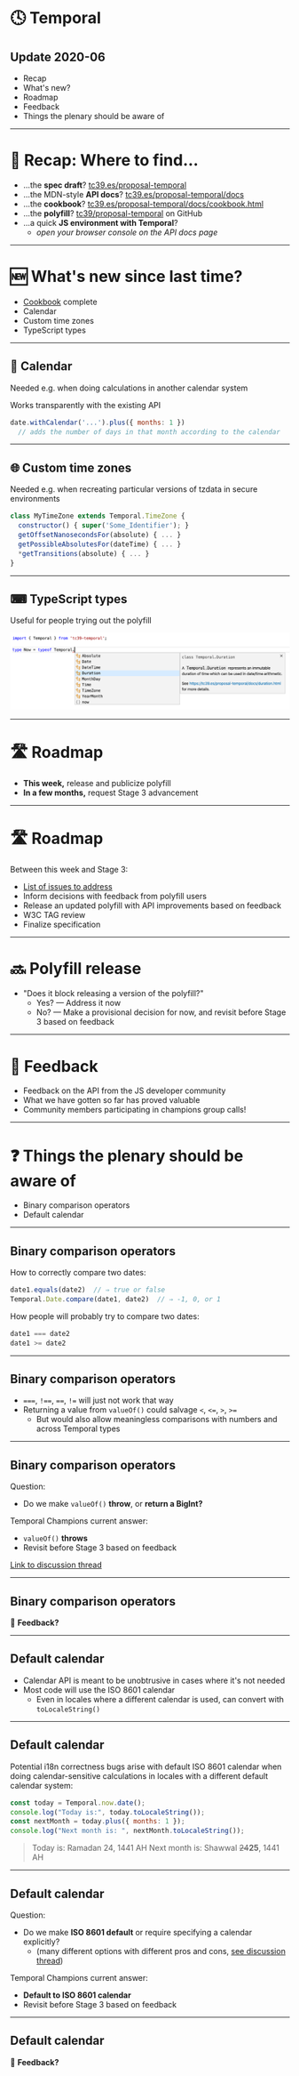 <!--
theme: default
paginate: true
footer: "https://github.com/tc39/proposal-temporal"
-->

# 🕓 Temporal

## Update 2020-06

- Recap
- What's new?
- Roadmap
- Feedback
- Things the plenary should be aware of

---

# 🔎 Recap: Where to find...

- ...the **spec draft**? [tc39.es/proposal-temporal](https://tc39.es/proposal-temporal/)
- ...the MDN-style **API docs**? [tc39.es/proposal-temporal/docs](https://tc39.es/proposal-temporal/docs/)
- ...the **cookbook**? [tc39.es/proposal-temporal/docs/cookbook.html](https://tc39.es/proposal-temporal/docs/cookbook.html)
- ...the **polyfill**? [tc39/proposal-temporal](https://github.com/tc39/proposal-temporal/tree/main/polyfill) on GitHub
- ...a quick **JS environment with Temporal**?
  - _open your browser console on the API docs page_

---

# 🆕 What's new since last time?

- [Cookbook](https://tc39.es/proposal-temporal/docs/cookbook.html) complete
- Calendar
- Custom time zones
- TypeScript types

---

## 📆 Calendar

Needed e.g. when doing calculations in another calendar system

Works transparently with the existing API

```javascript
date.withCalendar('...').plus({ months: 1 })
  // adds the number of days in that month according to the calendar
```

---

## 🌐 Custom time zones

Needed e.g. when recreating particular versions of tzdata in secure environments

```javascript
class MyTimeZone extends Temporal.TimeZone {
  constructor() { super('Some_Identifier'); }
  getOffsetNanosecondsFor(absolute) { ... }
  getPossibleAbsolutesFor(dateTime) { ... }
  *getTransitions(absolute) { ... }
}
```

---

<!-- _footer: Thanks to Justin Grant, a new contributor -->

## ⌨ TypeScript types

Useful for people trying out the polyfill

![](typescript.png)

---

# 🛣 Roadmap

- **This week,** release and publicize polyfill
- **In a few months,** request Stage 3 advancement

---

# 🛣 Roadmap

Between this week and Stage 3:
- [List of issues to address](https://github.com/tc39/proposal-temporal/milestone/1)
- Inform decisions with feedback from polyfill users
- Release an updated polyfill with API improvements based on feedback
- W3C TAG review
- Finalize specification

---

# 🔜 Polyfill release

- "Does it block releasing a version of the polyfill?"
  - Yes? — Address it now
  - No? — Make a provisional decision for now, and revisit before Stage 3 based on feedback

---

# 📢 Feedback

- Feedback on the API from the JS developer community
- What we have gotten so far has proved valuable
- Community members participating in champions group calls!

---

# ❓ Things the plenary should be aware of

- Binary comparison operators
- Default calendar

---

## Binary comparison operators

How to correctly compare two dates:

```javascript
date1.equals(date2)  // ⇒ true or false
Temporal.Date.compare(date1, date2)  // ⇒ -1, 0, or 1
```

How people will probably try to compare two dates:

```javascript
date1 === date2
date1 >= date2
```

---

## Binary comparison operators

- `===`, `!==`, `==`, `!=` will just not work that way
- Returning a value from `valueOf()` could salvage `<`, `<=`, `>`, `>=`
  - But would also allow meaningless comparisons with numbers and across Temporal types

---

## Binary comparison operators

Question:
- Do we make `valueOf()` **throw**, or **return a BigInt?**

Temporal Champions current answer:
- `valueOf()` **throws**
- Revisit before Stage 3 based on feedback

[Link to discussion thread](https://github.com/tc39/proposal-temporal/issues/517)

---

## Binary comparison operators

💬 **Feedback?**

---

## Default calendar

- Calendar API is meant to be unobtrusive in cases where it's not needed
- Most code will use the ISO 8601 calendar
  - Even in locales where a different calendar is used, can convert with `toLocaleString()`

---

## Default calendar

Potential i18n correctness bugs arise with default ISO 8601 calendar when doing calendar-sensitive calculations in locales with a different default calendar system:
```javascript
const today = Temporal.now.date();
console.log("Today is:", today.toLocaleString());
const nextMonth = today.plus({ months: 1 });
console.log("Next month is: ", nextMonth.toLocaleString());
```
> Today is: Ramadan 24, 1441 AH
> Next month is: Shawwal ~~24~~**25**, 1441 AH

---

## Default calendar

Question:
- Do we make **ISO 8601 default** or require specifying a calendar explicitly?
  - (many different options with different pros and cons, [see discussion thread](https://github.com/tc39/proposal-temporal/issues/292))

Temporal Champions current answer:
- **Default to ISO 8601 calendar**
- Revisit before Stage 3 based on feedback

---

## Default calendar

💬 **Feedback?**
